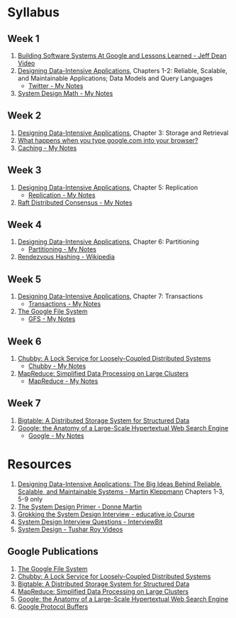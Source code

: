 # Syllabus
## Week 1
1. [Building Software Systems At Google and Lessons Learned - Jeff Dean Video](https://youtu.be/modXC5IWTJI)
1. [Designing Data-Intensive Applications](https://www.amazon.com/Designing-Data-Intensive-Applications-Reliable-Maintainable/dp/1449373321), Chapters 1-2: Reliable, Scalable, and Maintainable Applications; Data Models and Query Languages
	* [Twitter - My Notes](https://github.com/jguamie/system-design/blob/master/notes/twitter.md)
1. [System Design Math - My Notes](https://github.com/jguamie/system-design/blob/master/notes/math.md)
## Week 2
1. [Designing Data-Intensive Applications](https://www.amazon.com/Designing-Data-Intensive-Applications-Reliable-Maintainable/dp/1449373321), Chapter 3: Storage and Retrieval
1. [What happens when you type google.com into your browser?](https://github.com/alex/what-happens-when)
1. [Caching - My Notes](https://github.com/jguamie/system-design/blob/master/notes/caching.md)
## Week 3
1. [Designing Data-Intensive Applications](https://www.amazon.com/Designing-Data-Intensive-Applications-Reliable-Maintainable/dp/1449373321), Chapter 5: Replication
	* [Replication - My Notes](https://github.com/jguamie/system-design/blob/master/notes/replication.md)
1. [Raft Distributed Consensus - My Notes](https://github.com/jguamie/system-design/blob/master/notes/raft-distributed-consensus.md)
## Week 4
1. [Designing Data-Intensive Applications](https://www.amazon.com/Designing-Data-Intensive-Applications-Reliable-Maintainable/dp/1449373321), Chapter 6: Partitioning
	* [Partitioning - My Notes](https://github.com/jguamie/system-design/blob/master/notes/partitioning.md)
1. [Rendezvous Hashing - Wikipedia](https://en.wikipedia.org/wiki/Rendezvous_hashing)
## Week 5
1. [Designing Data-Intensive Applications](https://www.amazon.com/Designing-Data-Intensive-Applications-Reliable-Maintainable/dp/1449373321), Chapter 7: Transactions
	* [Transactions - My Notes](https://github.com/jguamie/system-design/blob/master/notes/transactions.md)
1. [The Google File System](https://ai.google/research/pubs/pub51)
	* [GFS - My Notes](https://github.com/jguamie/system-design/blob/master/notes/google-file-system.md)
## Week 6
1. [Chubby: A Lock Service for Loosely-Coupled Distributed Systems](https://ai.google/research/pubs/pub27897)
	* [Chubby - My Notes](https://github.com/jguamie/system-design/blob/master/notes/chubby-lock-service.md)
1. [MapReduce: Simplified Data Processing on Large Clusters](http://research.google.com/archive/mapreduce.html)
	* [MapReduce - My Notes](https://github.com/jguamie/system-design/blob/master/notes/map-reduce.md)
## Week 7
1. [Bigtable: A Distributed Storage System for Structured Data](http://research.google.com/archive/bigtable.html)
1. [Google: the Anatomy of a Large-Scale Hypertextual Web Search Engine](http://infolab.stanford.edu/~backrub/google.html)
	* [Google - My Notes](https://github.com/jguamie/system-design/blob/master/notes/google-search-engine.md)
# Resources
1. [Designing Data-Intensive Applications: The Big Ideas Behind Reliable, Scalable, and Maintainable Systems - Martin Kleppmann](https://www.amazon.com/Designing-Data-Intensive-Applications-Reliable-Maintainable/dp/1449373321) Chapters 1-3, 5-9 only
1. [The System Design Primer - Donne Martin](https://github.com/donnemartin/system-design-primer)
1. [Grokking the System Design Interview - educative.io Course](https://www.educative.io/collection/5668639101419520/5649050225344512)
1. [System Design Interview Questions - InterviewBit](https://www.interviewbit.com/courses/system-design/)
1. [System Design - Tushar Roy Videos](https://www.youtube.com/watch?v=UzLMhqg3_Wc&list=PLrmLmBdmIlps7GJJWW9I7N0P0rB0C3eY2)
## Google Publications
1. [The Google File System](http://research.google.com/archive/gfs.html)
1. [Chubby: A Lock Service for Loosely-Coupled Distributed Systems](https://ai.google/research/pubs/pub27897)
1. [Bigtable: A Distributed Storage System for Structured Data](http://research.google.com/archive/bigtable.html)
1. [MapReduce: Simplified Data Processing on Large Clusters](http://research.google.com/archive/mapreduce.html)
1. [Google: the Anatomy of a Large-Scale Hypertextual Web Search Engine](http://infolab.stanford.edu/~backrub/google.html)
1. [Google Protocol Buffers](https://developers.google.com/protocol-buffers/)
